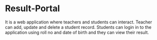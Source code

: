 # Result-Portal
It is a web application where teachers and students can interact. Teacher can add, update and delete a student record. Students can login in to the application using roll no and date of birth and they can view their result.
